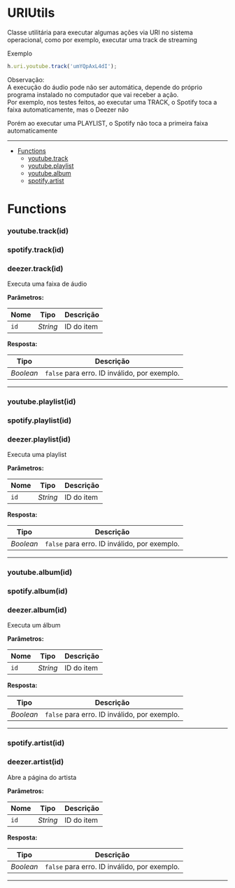 # URIUtils
Classe utilitária para executar algumas ações via URI no sistema operacional, como por exemplo, executar uma track de streaming

Exemplo
```javascript
h.uri.youtube.track('umYQpAxL4dI');
```

Observação:<br>
A execução do áudio pode não ser automática, depende do próprio programa instalado no computador que vai receber a ação.<br>
Por exemplo, nos testes feitos, ao executar uma TRACK, o Spotify toca a faixa automaticamente, mas o Deezer não<br>

Porém ao executar uma PLAYLIST, o Spotify não toca a primeira faixa automaticamente

---

- [Functions](#functions)
  - [youtube.track](#youtubetrackid)
  - [youtube.playlist](#youtubeplaylistid)
  - [youtube.album](#youtubealbumid)
  - [spotify.artist](#spotifyartistid)


# Functions 
### youtube.track(id)
### spotify.track(id)
### deezer.track(id)
Executa uma faixa de áudio

**Parâmetros:**

| Nome | Tipo  | Descrição |
| ---- | :---: | ------------|
| `id` | _String_ | ID do item |


**Resposta:**

| Tipo  | Descrição |
| :---: | ------------|
| _Boolean_ | `false` para erro. ID inválido, por exemplo. |


---


### youtube.playlist(id)
### spotify.playlist(id)
### deezer.playlist(id)
Executa uma playlist

**Parâmetros:**

| Nome | Tipo  | Descrição |
| ---- | :---: | ------------|
| `id` | _String_ | ID do item |


**Resposta:**

| Tipo  | Descrição |
| :---: | ------------|
| _Boolean_ | `false` para erro. ID inválido, por exemplo. |


---


### youtube.album(id)
### spotify.album(id)
### deezer.album(id)
Executa um álbum

**Parâmetros:**

| Nome | Tipo  | Descrição |
| ---- | :---: | ------------|
| `id` | _String_ | ID do item |


**Resposta:**

| Tipo  | Descrição |
| :---: | ------------|
| _Boolean_ | `false` para erro. ID inválido, por exemplo. |


---


### spotify.artist(id)
### deezer.artist(id)
Abre a página do artista

**Parâmetros:**

| Nome | Tipo  | Descrição |
| ---- | :---: | ------------|
| `id` | _String_ | ID do item |


**Resposta:**

| Tipo  | Descrição |
| :---: | ------------|
| _Boolean_ | `false` para erro. ID inválido, por exemplo. |


---
